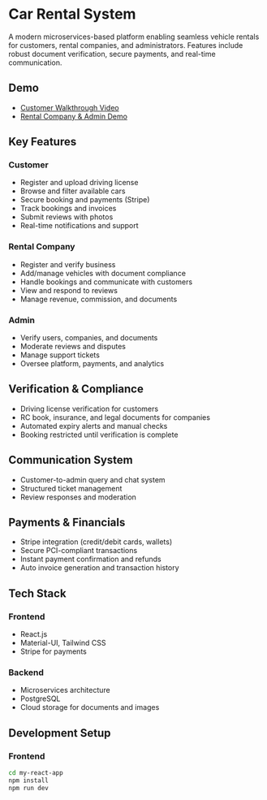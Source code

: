 # Car Rental System

A modern microservices-based platform enabling seamless vehicle rentals for customers, rental companies, and administrators. Features include robust document verification, secure payments, and real-time communication.

## Demo

- [Customer Walkthrough Video](https://drive.google.com/file/d/1BNiyVJvKwleH7KJaQN0RZqbaz1zh4tr_/view?usp=drive_link)
- [Rental Company & Admin Demo](https://drive.google.com/file/d/1q-ngsWY0ROP4EmidmWJJfT8XD5fw5Nth/view?usp=drive_link)

## Key Features

### Customer
- Register and upload driving license
- Browse and filter available cars
- Secure booking and payments (Stripe)
- Track bookings and invoices
- Submit reviews with photos
- Real-time notifications and support

### Rental Company
- Register and verify business
- Add/manage vehicles with document compliance
- Handle bookings and communicate with customers
- View and respond to reviews
- Manage revenue, commission, and documents

### Admin
- Verify users, companies, and documents
- Moderate reviews and disputes
- Manage support tickets
- Oversee platform, payments, and analytics

## Verification & Compliance

- Driving license verification for customers
- RC book, insurance, and legal documents for companies
- Automated expiry alerts and manual checks
- Booking restricted until verification is complete

## Communication System

- Customer-to-admin query and chat system
- Structured ticket management
- Review responses and moderation

## Payments & Financials

- Stripe integration (credit/debit cards, wallets)
- Secure PCI-compliant transactions
- Instant payment confirmation and refunds
- Auto invoice generation and transaction history

## Tech Stack

### Frontend
- React.js
- Material-UI, Tailwind CSS
- Stripe for payments

### Backend
- Microservices architecture
- PostgreSQL
- Cloud storage for documents and images

## Development Setup

### Frontend
```bash
cd my-react-app
npm install
npm run dev

